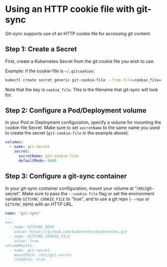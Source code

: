 # Using an HTTP cookie file with git-sync

Git-sync supports use of an HTTP cookie file for accessing git content.

## Step 1: Create a Secret

First, create a Kubernetes Secret from the git cookie file you wish to
use.

Example: if the cookie-file is `~/.gitcookies`:

```bash
kubectl create secret generic git-cookie-file --from-file=cookie_file=~/.gitcookies
```

Note that the key is `cookie_file`. This is the filename that git-sync will look
for.

## Step 2: Configure a Pod/Deployment volume

In your Pod or Deployment configuration, specify a volume for mounting the
cookie-file Secret. Make sure to set `secretName` to the same name you used to
create the secret (`git-cookie-file` in the example above).

```yaml
volumes:
  - name: git-secret
    secret:
      secretName: git-cookie-file
      defaultMode: 0440
```

## Step 3: Configure a git-sync container

In your git-sync container configuration, mount your volume at
"/etc/git-secret". Make sure to pass the `--cookie-file` flag or set the
environment variable `GITSYNC_COOKIE_FILE` to "true", and to use a git repo
(`--repo` or `GITSYNC_REPO`) with an HTTP URL.

```yaml
name: "git-sync"
...
env:
  - name: GITSYNC_REPO
    value: https://github.com/kubernetes/kubernetes.git
  - name: GITSYNC_COOKIE_FILE
    value: true
volumeMounts:
  - name: git-secret
    mountPath: /etc/git-secret
    readOnly: true
```
